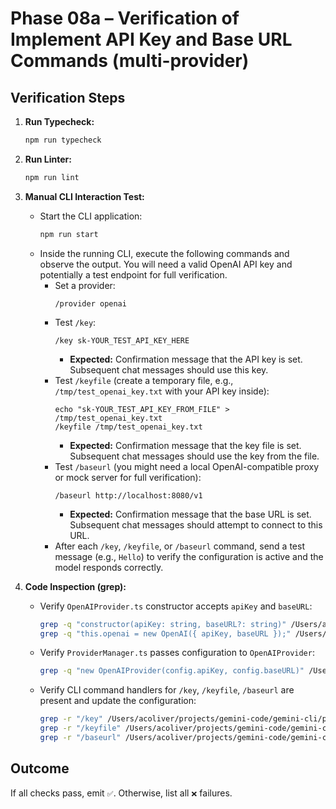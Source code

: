 # Phase 08a – Verification of Implement API Key and Base URL Commands (multi-provider)

## Verification Steps

1.  **Run Typecheck:**
    ```bash
    npm run typecheck
    ```
2.  **Run Linter:**
    ```bash
    npm run lint
    ```
3.  **Manual CLI Interaction Test:**

    - Start the CLI application:
      ```bash
      npm run start
      ```
    - Inside the running CLI, execute the following commands and observe the output. You will need a valid OpenAI API key and potentially a test endpoint for full verification.
      - Set a provider:
        ```
        /provider openai
        ```
      - Test `/key`:
        ```
        /key sk-YOUR_TEST_API_KEY_HERE
        ```
        - **Expected:** Confirmation message that the API key is set. Subsequent chat messages should use this key.
      - Test `/keyfile` (create a temporary file, e.g., `/tmp/test_openai_key.txt` with your API key inside):
        ```
        echo "sk-YOUR_TEST_API_KEY_FROM_FILE" > /tmp/test_openai_key.txt
        /keyfile /tmp/test_openai_key.txt
        ```
        - **Expected:** Confirmation message that the key file is set. Subsequent chat messages should use the key from the file.
      - Test `/baseurl` (you might need a local OpenAI-compatible proxy or mock server for full verification):
        ```
        /baseurl http://localhost:8080/v1
        ```
        - **Expected:** Confirmation message that the base URL is set. Subsequent chat messages should attempt to connect to this URL.
      - After each `/key`, `/keyfile`, or `/baseurl` command, send a test message (e.g., `Hello`) to verify the configuration is active and the model responds correctly.

4.  **Code Inspection (grep):**
    - Verify `OpenAIProvider.ts` constructor accepts `apiKey` and `baseURL`:
      ```bash
      grep -q "constructor(apiKey: string, baseURL?: string)" /Users/acoliver/projects/gemini-code/gemini-cli/packages/cli/src/providers/openai/OpenAIProvider.ts
      grep -q "this.openai = new OpenAI({ apiKey, baseURL });" /Users/acoliver/projects/gemini-code/gemini-cli/packages/cli/src/providers/openai/OpenAIProvider.ts
      ```
    - Verify `ProviderManager.ts` passes configuration to `OpenAIProvider`:
      ```bash
      grep -q "new OpenAIProvider(config.apiKey, config.baseURL)" /Users/acoliver/projects/gemini-code/gemini-cli/packages/cli/src/providers/ProviderManager.ts
      ```
    - Verify CLI command handlers for `/key`, `/keyfile`, `/baseurl` are present and update the configuration:
      ```bash
      grep -r "/key" /Users/acoliver/projects/gemini-code/gemini-cli/packages/cli/src/
      grep -r "/keyfile" /Users/acoliver/projects/gemini-code/gemini-cli/packages/cli/src/
      grep -r "/baseurl" /Users/acoliver/projects/gemini-code/gemini-cli/packages/cli/src/
      ```

## Outcome

If all checks pass, emit `✅`. Otherwise, list all `❌` failures.
